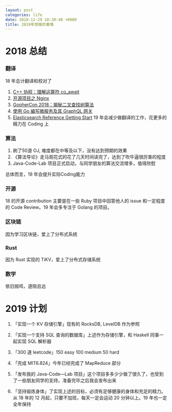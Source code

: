 ```yaml
---
layout: post
categories: life
date: 2018-12-29 10:30:40 +0800
title: 2019年想做的事情
---
```

# 2018 总结

### 翻译
18 年总计翻译和校对了
1. [C++ 协程：理解运算符 co_await](https://juejin.im/post/5bee59a1e51d4545453dc558)
2. [开源项目之 Nginx](https://juejin.im/post/5bc55a25f265da0ae8014147)
3. [GopherCon 2018：揭秘二叉查找树算法](https://juejin.im/post/5b94de9c5188255c5047076c)
4. [使用 Go 编写微服务及其 GraphQL 网关](https://juejin.im/post/5b94cf476fb9a05d26593f07)
5. [Elasticsearch Reference Getting Start](https://juejin.im/post/5aa0b13af265da238b7d92f7)
19 年会减少做翻译的工作，花更多的精力在 Coding 上

### 算法
1. 刷了50道 OJ, 难度都在中等及以下，没有达到预期的效果
2. 《算法导论》走马观花式的花了几天时间读完了，达到了吹牛逼很厉害的程度
3. Java-Code-Lab 项目正式启动，与同学朋友的算法交流增多，值得欣慰

总体而言，19 年会提升实际Coding能力

### 开源
18 的开源 contribution 主要是在一些 Ruby 项目中回答他人的 issue 和一定程度的 Code Review。19 年会多专注于 Golang 的项目。

### 区块链
因为学习区块链，爱上了分布式系统

### Rust
因为 Rust 实现的 TiKV，爱上了分布式存储系统

### 数学
依旧弱鸡，道阻且远

# 2019 计划

1. 「实现一个 KV 存储引擎」现有的 RocksDB, LevelDB 作为参照

2. 「实现一个支持 SQL 查询的数据库」上述作为存储引擎，和 Haskell 同事一起实现 SQL 解析器

3. 「300 道 leetcode」150 easy 100 medium 50 hard

4. 「完成 MIT6.824」今年已经完成了 MapReduce 部分

5. 「发布我的 Java-Code—Lab 项目」这个项目多多少少做了很久了，也受到了一些朋友同学的支持，准备完毕之后我会发布出来

6. 「坚持锻炼身体」了实现上述的目标，必须有足够健康的身体和充足的精力。从 18 年的 12 月起，只要不加班，每天一定会运动 20 分钟以上。19 年也一定全年保持
